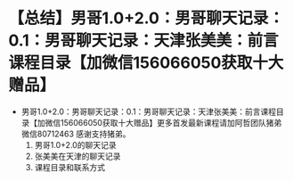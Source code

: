 # 【总结】男哥1.0+2.0：男哥聊天记录：0.1：男哥聊天记录：天津张美美：前言课程目录【加微信156066050获取十大赠品】

-   男哥1.0+2.0：男哥聊天记录：0.1：男哥聊天记录：天津张美美：前言课程目录【加微信156066050获取十大赠品】更多首发最新课程请加阿哲团队猪弟微信80712463 感谢支持猪弟。
    1.  男哥1.0+2.0的聊天记录
    2.  张美美在天津的聊天记录
    3.  课程目录和联系方式